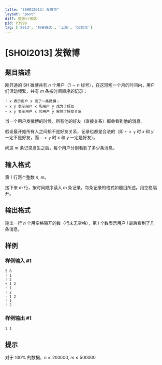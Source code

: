 ```yaml
---
title: "[SHOI2013] 发微博"
layout: "post"
diff: 提高+/省选-
pid: P3998
tag: ['2013', '各省省选', '上海', 'O2优化']
---
```

# [SHOI2013] 发微博
## 题目描述

刚开通的 SH 微博共有 $n$ 个用户（$1\sim n$ 标号），在这短短一个月的时间内，用户们活动频繁，共有 $m$ 条按时间顺序的记录：

```plain
! x 表示用户 x 发了一条微博；
+ x y 表示用户 x 和用户 y 成为了好友
− x y 表示用户 x 和用户 y 解除了好友关系
```
当一个用户发微博的时候，所有他的好友（直接关系）都会看到他的消息。

假设最开始所有人之间都不是好友关系，记录也都是合法的（即 `+ x y` 时 $x$ 和 $y$ 一定不是好友，而 `− x y` 时 $x$ 和 $y$ 一定是好友）。

问这 $m$ 条记录发生之后，每个用户分别看到了多少条消息。

## 输入格式

第 $1$ 行两个整数 $n$, $m$。

接下来 $m$ 行，按时间顺序读入 $m$ 条记录，每条记录的格式如题目所述，用空格隔开。
## 输出格式

输出一行 $n$ 个用空格隔开的数（行末无空格），第 $i$ 个数表示用户 $i$ 最后看到了几条消息。

## 样例

### 样例输入 #1
```
2 8
! 1
! 2
+ 1 2
! 1
! 2
- 1 2
! 1
! 2
```
### 样例输出 #1
```
1 1
```
## 提示

对于 $100\%$ 的数据，$n\leq 200000$, $m\leq 500000$
